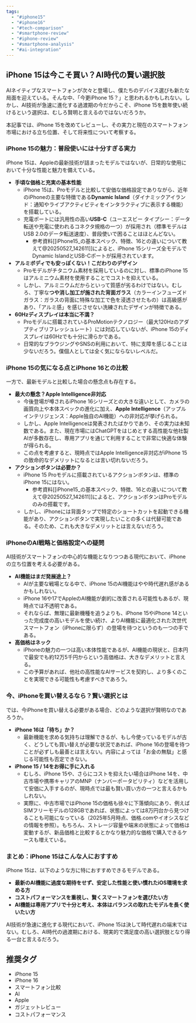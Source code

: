 ```yaml
---
tags:
  - "#iphone15"
  - "#iphone16"
  - "#tech-comparison"
  - "#smartphone-review"
  - "#iphone-review"
  - "#smartphone-analysis"
  - "#ai-integration"
---
```


## iPhone 15は今こそ買い？AI時代の賢い選択肢

AIネイティブなスマートフォンが次々と登場し、僕たちのデバイス選びも新たな局面を迎えている。そんな中、「今更iPhone 15？」と思われるかもしれない。しかし、AI技術が急速に進化する過渡期の今だからこそ、iPhone 15を数年使い続けるという選択は、むしろ賢明と言えるのではないだろうか。

本記事では、iPhone 15を改めてレビューし、その実力と現在のスマートフォン市場における立ち位置、そして将来性について考察する。

### iPhone 15の魅力：普段使いには十分すぎる実力

iPhone 15は、Appleの最新技術が詰まったモデルではないが、日常的な使用において十分な性能と魅力を備えている。

*   **手頃な価格と充実の基本性能**
    *   iPhone 15は、Proモデルと比較して安価な価格設定でありながら、近年のiPhoneの主要な特徴である**Dynamic Island**（ダイナミックアイランド：通知やライブアクティビティをインタラクティブに表示する機能）を搭載している。
    *   充電ポートには汎用性の高い**USB-C**（ユーエスビー タイプシー：データ転送や充電に使われるコネクタ規格の一つ）が採用され（標準モデルはUSB 2.0のデータ転送速度）、普段使いで困ることはほとんどない。
        *   参考資料[[iPhone15_の基本スペック、特徴、16との違いについて教えて@20250527_142611]]によると、iPhone 15シリーズ全モデルでDynamic IslandとUSB-Cポートが採用されています。
*   **アルミボディでも安っぽくない！こだわりのデザイン**
    *   Proモデルがチタニウム素材を採用しているのに対し、標準のiPhone 15はアルミニウム素材を使用することでコストを抑えている。
    *   しかし、アルミニウムだからといって質感が劣るわけではない。むしろ、丁寧な**つや消し加工が施された背面ガラス**（カラーインフューズドガラス：ガラスの背面に特殊な加工で色を浸透させたもの）は高級感があり、「アルミ感」を感じさせない洗練されたデザインが特徴である。
*   **60Hzディスプレイは本当に不満？**
    *   Proモデルに搭載されているProMotionテクノロジー（最大120Hzのアダプティブリフレッシュレート）には対応していないが、iPhone 15のディスプレイは60Hzでも十分に滑らかである。
    *   日常的なブラウジングやSNSの利用において、特に支障を感じることは少ないだろう。僕個人としては全く気にならないレベルだ。

### iPhone 15の気になる点とiPhone 16との比較

一方で、最新モデルと比較した場合の懸念点も存在する。

*   **最大の懸念？Apple Intelligence非対応**
    *   今後登場が噂されるiPhone 16シリーズとの大きな違いとして、カメラの画質向上や本体スペックの進化に加え、**Apple Intelligence**（アップル インテリジェンス：Apple独自のAI機能）への非対応が挙げられる。
    *   しかし、Apple Intelligenceは発表されたばかりであり、その実力は未知数である。また、現在市場にはChatGPTをはじめとする高性能な他社製AIが多数存在し、専用アプリを通じて利用することで非常に快適な体験が得られる。
    *   この点を考慮すると、現時点ではApple Intelligence非対応がiPhone 15の致命的なデメリットになるとは言い切れないだろう。
*   **アクションボタンは必要か？**
    *   iPhone 15 Proモデルに搭載されているアクションボタンは、標準のiPhone 15にはない。
        *   参考資料[[iPhone15_の基本スペック、特徴、16との違いについて教えて@20250527_142611]]によると、アクションボタンはProモデルのみの搭載です。
    *   しかし、iPhoneには背面タップで特定のショートカットを起動できる機能があり、アクションボタンで実現したいことの多くは代替可能である。そのため、これも大きなデメリットとは言えないだろう。

### iPhoneのAI戦略と価格設定への疑問

AI技術がスマートフォンの中心的な機能となりつつある現代において、iPhoneの立ち位置を考える必要がある。

*   **AI機能はまだ発展途上？**
    *   AIが主要な戦場となる中で、iPhone 15のAI機能はやや時代遅れ感があるかもしれない。
    *   iPhone 16や17でAppleのAI機能が劇的に改善される可能性もあるが、現時点では不透明である。
    *   それならば、無理に最新機種を追うよりも、iPhone 15やiPhone 14といった完成度の高いモデルを使い続け、よりAI機能に最適化された次世代スマートフォン（iPhoneに限らず）の登場を待つというのも一つの手である。
*   **高価格はネック**
    *   iPhoneの魅力の一つは高い本体性能であるが、AI機能の現状と、日本円で最安でも約12万5千円からという高価格は、大きなデメリットと言える。
    *   この予算があれば、他社の高性能なAIサービスを契約し、より多くのことを実現できる可能性も考慮すべきであろう。

### 今、iPhoneを買い替えるなら？賢い選択とは

では、今iPhoneを買い替える必要がある場合、どのような選択が賢明なのであろうか。

*   **iPhone 16は「待ち」か？**
    *   最新機能を求める気持ちは理解できるが、もし今使っているモデルが古く、どうしても買い替えが必要な状況であれば、iPhone 16の登場を待つことが必ずしも最善とは言えない。内容によっては「お金の無駄」と感じる可能性も否定できない。
*   **iPhone 15 / 14をお得に手に入れる**
    *   むしろ、iPhone 15や、さらにコストを抑えたい場合はiPhone 14を、中古市場や携帯キャリアのMNP（ナンバーポータビリティ）などを活用して安価に入手するのが、現時点では最も賢い買い方の一つと言えるかもしれない。
    *   実際に、中古市場ではiPhone 15の価格も徐々に下落傾向にあり、例えばSIMフリーモデルの128GBであれば、状態によっては8万円台から見つけることも可能になっている（2025年5月時点、価格.comやイオシスなどの情報を参照）。もちろん、ストレージ容量や端末の状態によって価格は変動するが、新品価格と比較するとかなり魅力的な価格で購入できるケースも増えている。

### まとめ：iPhone 15はこんな人におすすめ

iPhone 15は、以下のような方に特におすすめできるモデルである。

*   **最新のAI機能に過度な期待をせず、安定した性能と使い慣れたiOS環境を求める方**
*   **コストパフォーマンスを重視し、賢くスマートフォンを選びたい方**
*   **AI機能は専用アプリで十分と考え、本体はバランスの取れたモデルを長く使いたい方**

AI技術が急速に進化する現代において、iPhone 15は決して時代遅れの端末ではない。むしろ、AI時代の過渡期における、現実的で満足度の高い選択肢となり得る一台と言えるだろう。

## 推奨タグ
- iPhone 15
- iPhone 16
- スマートフォン比較
- AI
- Apple
- ガジェットレビュー
- コストパフォーマンス
